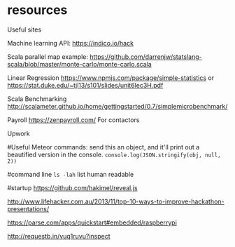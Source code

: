 # resources
Useful sites

Machine learning API:
https://indico.io/hack

Scala parallel map example:
https://github.com/darrenjw/statslang-scala/blob/master/monte-carlo/monte-carlo.scala

Linear Regression
https://www.npmjs.com/package/simple-statistics
or
https://stat.duke.edu/~tjl13/s101/slides/unit6lec3H.pdf

Scala Benchmarking
http://scalameter.github.io/home/gettingstarted/0.7/simplemicrobenchmark/


Payroll
https://zenpayroll.com/
For contactors



Upwork


#Useful Meteor commands:
send this an object, and it'll print out a beautified version in the console.
```console.log(JSON.stringify(obj, null, 2))```



#command line
```ls -lah``` list human readable


#startup
https://github.com/hakimel/reveal.js

http://www.lifehacker.com.au/2013/11/top-10-ways-to-improve-hackathon-presentations/

https://parse.com/apps/quickstart#embedded/raspberrypi

http://requestb.in/vuq1ruvu?inspect

